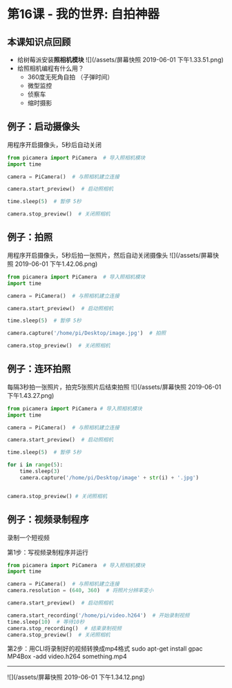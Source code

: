# 第16课 - 我的世界: 自拍神器

## 本课知识点回顾
* 给树莓派安装**照相机模块**
![](/assets/屏幕快照 2019-06-01 下午1.33.51.png)
* 给照相机编程有什么用？
    * 360度无死角自拍 （子弹时间）
    * 微型监控
    * 侦察车
    * 缩时摄影

## 例子：启动摄像头
用程序开启摄像头，5秒后自动关闭
```python
from picamera import PiCamera  # 导入照相机模块
import time

camera = PiCamera()  # 与照相机建立连接

camera.start_preview()  # 启动照相机

time.sleep(5)  # 暂停 5秒

camera.stop_preview()  # 关闭照相机

```

## 例子：拍照
用程序开启摄像头，5秒后拍一张照片，然后自动关闭摄像头
![](/assets/屏幕快照 2019-06-01 下午1.42.06.png)
```python
from picamera import PiCamera  # 导入照相机模块
import time

camera = PiCamera()  # 与照相机建立连接

camera.start_preview()  # 启动照相机

time.sleep(5)  # 暂停 5秒

camera.capture('/home/pi/Desktop/image.jpg')  # 拍照

camera.stop_preview()  # 关闭照相机


```

## 例子：连环拍照
每隔3秒拍一张照片，拍完5张照片后结束拍照
![](/assets/屏幕快照 2019-06-01 下午1.43.27.png)
```python
from picamera import PiCamera # 导入照相机模块
import time

camera = PiCamera()  # 与照相机建立连接

camera.start_preview()  # 启动照相机

time.sleep(5)  # 暂停 5秒

for i in range(5):
    time.sleep(3)
    camera.capture('/home/pi/Desktop/image' + str(i) + '.jpg')


camera.stop_preview() # 关闭照相机

```

## 例子：视频录制程序
录制一个短视频

第1步：写视频录制程序并运行
```python
from picamera import PiCamera  # 导入照相机模块
import time

camera = PiCamera()  # 与照相机建立连接
camera.resolution = (640, 360)  # 将照片分辨率变小

camera.start_preview()  # 启动照相机

camera.start_recording('/home/pi/video.h264')  # 开始录制视频
time.sleep(10)  # 等待10秒
camera.stop_recording()  # 结束录制视频
camera.stop_preview()  # 关闭照相机
```
第2步：用CLI将录制好的视频转换成mp4格式
sudo apt-get install gpac
MP4Box -add video.h264 something.mp4


---
![](/assets/屏幕快照 2019-06-01 下午1.34.12.png)